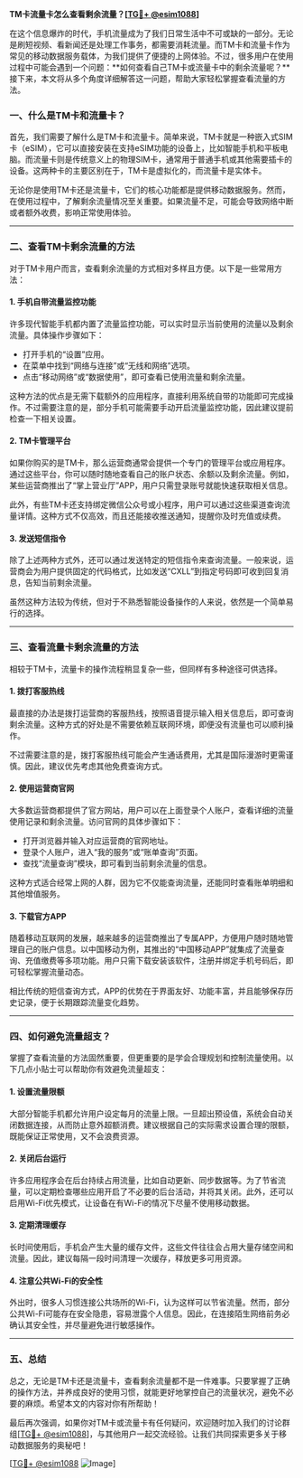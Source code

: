 **TM卡流量卡怎么查看剩余流量？[[TG💪+ @esim1088](https://t.me/s/esim1088)]**

在这个信息爆炸的时代，手机流量成为了我们日常生活中不可或缺的一部分。无论是刷短视频、看新闻还是处理工作事务，都需要消耗流量。而TM卡和流量卡作为常见的移动数据服务载体，为我们提供了便捷的上网体验。不过，很多用户在使用过程中可能会遇到一个问题：**如何查看自己TM卡或流量卡中的剩余流量呢？**接下来，本文将从多个角度详细解答这一问题，帮助大家轻松掌握查看流量的方法。

### **一、什么是TM卡和流量卡？**

首先，我们需要了解什么是TM卡和流量卡。简单来说，TM卡就是一种嵌入式SIM卡（eSIM），它可以直接安装在支持eSIM功能的设备上，比如智能手机和平板电脑。而流量卡则是传统意义上的物理SIM卡，通常用于普通手机或其他需要插卡的设备。这两种卡的主要区别在于，TM卡是虚拟化的，而流量卡是实体卡。

无论你是使用TM卡还是流量卡，它们的核心功能都是提供移动数据服务。然而，在使用过程中，了解剩余流量情况至关重要。如果流量不足，可能会导致网络中断或者额外收费，影响正常使用体验。

---

### **二、查看TM卡剩余流量的方法**

对于TM卡用户而言，查看剩余流量的方式相对多样且方便。以下是一些常用方法：

#### **1. 手机自带流量监控功能**
许多现代智能手机都内置了流量监控功能，可以实时显示当前使用的流量以及剩余流量。具体操作步骤如下：
- 打开手机的“设置”应用。
- 在菜单中找到“网络与连接”或“无线和网络”选项。
- 点击“移动网络”或“数据使用”，即可查看已使用流量和剩余流量。

这种方法的优点是无需下载额外的应用程序，直接利用系统自带的功能即可完成操作。不过需要注意的是，部分手机可能需要手动开启流量监控功能，因此建议提前检查一下相关设置。

#### **2. TM卡管理平台**
如果你购买的是TM卡，那么运营商通常会提供一个专门的管理平台或应用程序。通过这些平台，你可以随时随地查看自己的账户状态、余额以及剩余流量。例如，某些运营商推出了“掌上营业厅”APP，用户只需登录账号就能快速获取相关信息。

此外，有些TM卡还支持绑定微信公众号或小程序，用户可以通过这些渠道查询流量详情。这种方式不仅高效，而且还能接收推送通知，提醒你及时充值或续费。

#### **3. 发送短信指令**
除了上述两种方式外，还可以通过发送特定的短信指令来查询流量。一般来说，运营商会为用户提供固定的代码格式，比如发送“CXLL”到指定号码即可收到回复消息，告知当前剩余流量。

虽然这种方法较为传统，但对于不熟悉智能设备操作的人来说，依然是一个简单易行的选择。

---

### **三、查看流量卡剩余流量的方法**

相较于TM卡，流量卡的操作流程稍显复杂一些，但同样有多种途径可供选择。

#### **1. 拨打客服热线**
最直接的办法是拨打运营商的客服热线，按照语音提示输入相关信息后，即可查询剩余流量。这种方式的好处是不需要依赖互联网环境，即便没有流量也可以顺利操作。

不过需要注意的是，拨打客服热线可能会产生通话费用，尤其是国际漫游时更需谨慎。因此，建议优先考虑其他免费查询方式。

#### **2. 使用运营商官网**
大多数运营商都提供了官方网站，用户可以在上面登录个人账户，查看详细的流量使用记录和剩余流量。访问官网的具体步骤如下：
- 打开浏览器并输入对应运营商的官网地址。
- 登录个人账户，进入“我的服务”或“账单查询”页面。
- 查找“流量查询”模块，即可看到当前剩余流量的信息。

这种方式适合经常上网的人群，因为它不仅能查询流量，还能同时查看账单明细和其他增值服务。

#### **3. 下载官方APP**
随着移动互联网的发展，越来越多的运营商推出了专属APP，方便用户随时随地管理自己的账户信息。以中国移动为例，其推出的“中国移动APP”就集成了流量查询、充值缴费等多项功能。用户只需下载安装该软件，注册并绑定手机号码后，即可轻松掌握流量动态。

相比传统的短信查询方式，APP的优势在于界面友好、功能丰富，并且能够保存历史记录，便于长期跟踪流量变化趋势。

---

### **四、如何避免流量超支？**

掌握了查看流量的方法固然重要，但更重要的是学会合理规划和控制流量使用。以下几点小贴士可以帮助你有效避免流量超支：

#### **1. 设置流量限额**
大部分智能手机都允许用户设定每月的流量上限。一旦超出预设值，系统会自动关闭数据连接，从而防止意外超额消费。建议根据自己的实际需求设置合理的限额，既能保证正常使用，又不会浪费资源。

#### **2. 关闭后台运行**
许多应用程序会在后台持续占用流量，比如自动更新、同步数据等。为了节省流量，可以定期检查哪些应用开启了不必要的后台活动，并将其关闭。此外，还可以启用Wi-Fi优先模式，让设备在有Wi-Fi的情况下尽量不使用移动数据。

#### **3. 定期清理缓存**
长时间使用后，手机会产生大量的缓存文件，这些文件往往会占用大量存储空间和流量。因此，建议每隔一段时间清理一次缓存，释放更多可用资源。

#### **4. 注意公共Wi-Fi的安全性**
外出时，很多人习惯连接公共场所的Wi-Fi，认为这样可以节省流量。然而，部分公共Wi-Fi可能存在安全隐患，容易泄露个人信息。因此，在连接陌生网络前务必确认其安全性，并尽量避免进行敏感操作。

---

### **五、总结**

总之，无论是TM卡还是流量卡，查看剩余流量都不是一件难事。只要掌握了正确的操作方法，并养成良好的使用习惯，就能更好地掌控自己的流量状况，避免不必要的麻烦。希望本文的内容对你有所帮助！

最后再次强调，如果你对TM卡或流量卡有任何疑问，欢迎随时加入我们的讨论群组[[TG💪+ @esim1088](https://t.me/s/esim1088)]，与其他用户一起交流经验。让我们共同探索更多关于移动数据服务的奥秘吧！

[[TG💪+ @esim1088](https://t.me/s/esim1088) ![Image](https://i.postimg.cc/4NQfJmqS/Snipaste-2025-05-13-00-14-12.png)]